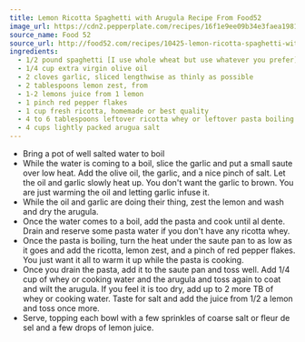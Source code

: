 ```yaml
---
title: Lemon Ricotta Spaghetti with Arugula Recipe From Food52
image_url: https://cdn2.pepperplate.com/recipes/16f1e9ee09b34e3faea1981f7865fbe4.jpg
source_name: Food 52
source_url: http://food52.com/recipes/10425-lemon-ricotta-spaghetti-with-arugula
ingredients:
  - 1/2 pound spaghetti [I use whole wheat but use whatever you prefer]
  - 1/4 cup extra virgin olive oil
  - 2 cloves garlic, sliced lengthwise as thinly as possible
  - 2 tablespoons lemon zest, from
  - 1-2 lemons juice from 1 lemon
  - 1 pinch red pepper flakes
  - 1 cup fresh ricotta, homemade or best quality
  - 4 to 6 tablespoons leftover ricotta whey or leftover pasta boiling water
  - 4 cups lightly packed arugua salt
---
```


* Bring a pot of well salted water to boil
* While the water is coming to a boil, slice the garlic and put a small saute over low heat. Add the olive oil, the garlic, and a nice pinch of salt. Let the oil and garlic slowly heat up. You don't want the garlic to brown. You are just warming the oil and letting garlic infuse it.
* While the oil and garlic are doing their thing, zest the lemon and wash and dry the arugula.
* Once the water comes to a boil, add the pasta and cook until al dente. Drain and reserve some pasta water if you don't have any ricotta whey.
* Once the pasta is boiling, turn the heat under the saute pan to as low as it goes and add the ricotta, lemon zest, and a pinch of red pepper flakes. You just want it all to warm it up while the pasta is cooking.
* Once you drain the pasta, add it to the saute pan and toss well. Add 1/4 cup of whey or cooking water and the arugula and toss again to coat and wilt the arugula. If you feel it is too dry, add up to 2 more TB of whey or cooking water. Taste for salt and add the juice from 1/2 a lemon and toss once more.
* Serve, topping each bowl with a few sprinkles of coarse salt or fleur de sel and a few drops of lemon juice.
